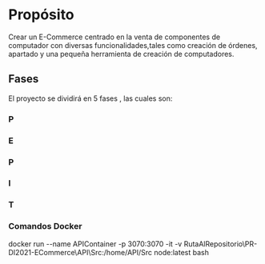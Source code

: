 # Propósito
Crear un E-Commerce centrado en la venta de componentes de computador con diversas funcionalidades,tales como creación de órdenes, apartado y una pequeña herramienta de creación de computadores.
## Fases
El proyecto se dividirá en 5 fases , las cuales son:
### P

### E

### P

### I

### T   

### Comandos Docker
docker run --name APIContainer -p 3070:3070 -it -v RutaAlRepositorio\PR-DI2021-ECommerce\API\Src:/home/API/Src node:latest bash